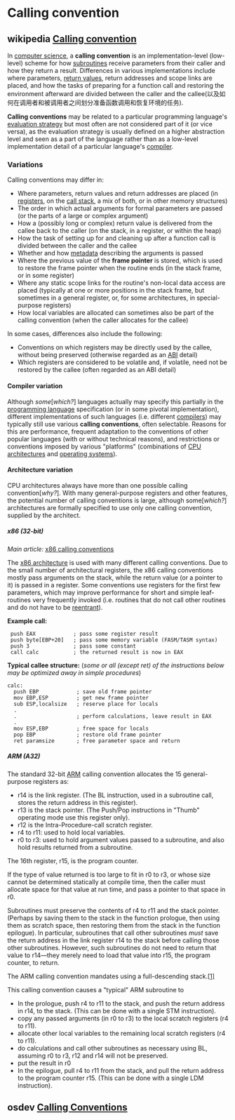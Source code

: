 # Calling convention

## wikipedia [Calling convention](https://en.wikipedia.org/wiki/Calling_convention)

In [computer science](https://en.wikipedia.org/wiki/Computer_science), a **calling convention** is an implementation-level (low-level) scheme for how [subroutines](https://en.wikipedia.org/wiki/Subroutine) receive parameters from their caller and how they return a result. Differences in various implementations include where parameters, [return values](https://en.wikipedia.org/wiki/Return_value), return addresses and scope links are placed, and how the tasks of preparing for a function call and restoring the environment afterward are divided between the caller and the callee(以及如何在调用者和被调用者之间划分准备函数调用和恢复环境的任务).

**Calling conventions** may be related to a particular programming language's [evaluation strategy](https://en.wikipedia.org/wiki/Evaluation_strategy) but most often are not considered part of it (or vice versa), as the evaluation strategy is usually defined on a higher abstraction level and seen as a part of the language rather than as a low-level implementation detail of a particular language's [compiler](https://en.wikipedia.org/wiki/Compiler).

### Variations

Calling conventions may differ in:

- Where parameters, return values and return addresses are placed (in [registers](https://en.wikipedia.org/wiki/Processor_register), on the [call stack](https://en.wikipedia.org/wiki/Call_stack), a mix of both, or in other memory structures)
- The order in which actual arguments for formal parameters are passed (or the parts of a large or complex argument)
- How a (possibly long or complex) return value is delivered from the callee back to the caller (on the stack, in a register, or within the heap)
- How the task of setting up for and cleaning up after a function call is divided between the caller and the callee
- Whether and how [metadata](https://en.wikipedia.org/wiki/Metadata) describing the arguments is passed
- Where the previous value of the **frame pointer** is stored, which is used to restore the frame pointer when the routine ends (in the stack frame, or in some register)
- Where any static scope links for the routine's non-local data access are placed (typically at one or more positions in the stack frame, but sometimes in a general register, or, for some architectures, in special-purpose registers)
- How local variables are allocated can sometimes also be part of the calling convention (when the caller allocates for the callee)

In some cases, differences also include the following:

- Conventions on which registers may be directly used by the callee, without being preserved (otherwise regarded as an [ABI](https://en.wikipedia.org/wiki/Application_binary_interface) detail)
- Which registers are considered to be volatile and, if volatile, need not be restored by the callee (often regarded as an ABI detail)

#### Compiler variation

Although *some*[*which?*] languages actually may specify this partially in the [programming language](https://en.wikipedia.org/wiki/Programming_language) specification (or in some pivotal implementation), different implementations of such languages (i.e. different [compilers](https://en.wikipedia.org/wiki/Compiler)) may typically still use various **calling conventions**, often selectable. Reasons for this are performance, frequent adaptation to the conventions of other popular languages (with or without technical reasons), and restrictions or conventions imposed by various "platforms" (combinations of [CPU architectures](https://en.wikipedia.org/wiki/CPU_architecture) and [operating systems](https://en.wikipedia.org/wiki/Operating_system)).

#### Architecture variation

CPU architectures always have more than one possible calling convention[*why?*]. With many general-purpose registers and other features, the potential number of calling conventions is large, although some[*which?*] architectures are formally specified to use only one calling convention, supplied by the architect.

##### x86 (32-bit)

*Main article:* [x86 calling conventions](https://en.wikipedia.org/wiki/X86_calling_conventions)

The [x86 architecture](https://en.wikipedia.org/wiki/X86_architecture) is used with many different calling conventions. Due to the small number of architectural registers, the x86 calling conventions mostly pass arguments on the stack, while the return value (or a pointer to it) is passed in a register. Some conventions use registers for the first few parameters, which may improve performance for short and simple leaf-routines very frequently invoked (i.e. routines that do not call other routines and do not have to be [reentrant](https://en.wikipedia.org/wiki/Reentrant_(subroutine))).

**Example call:**

```assembly
 push EAX            ; pass some register result
 push byte[EBP+20]   ; pass some memory variable (FASM/TASM syntax)
 push 3              ; pass some constant
 call calc           ; the returned result is now in EAX
```

**Typical callee structure:** (*some or all (except ret) of the instructions below may be optimized away in simple procedures*)

```assembly
calc:
  push EBP            ; save old frame pointer
  mov EBP,ESP         ; get new frame pointer
  sub ESP,localsize   ; reserve place for locals
  .
  .                   ; perform calculations, leave result in EAX
  .
  mov ESP,EBP         ; free space for locals
  pop EBP             ; restore old frame pointer
  ret paramsize       ; free parameter space and return
```

##### ARM (A32)

The standard 32-bit [ARM](https://en.wikipedia.org/wiki/ARM_architecture) calling convention allocates the 15 general-purpose registers as:

- r14 is the link register. (The BL instruction, used in a subroutine call, stores the return address in this register).
- r13 is the stack pointer. (The Push/Pop instructions in "Thumb" operating mode use this register only).
- r12 is the Intra-Procedure-call scratch register.
- r4 to r11: used to hold local variables.
- r0 to r3: used to hold argument values passed to a subroutine, and also hold results returned from a subroutine.

The 16th register, r15, is the program counter.

If the type of value returned is too large to fit in r0 to r3, or whose size cannot be determined statically at compile time, then the caller must allocate space for that value at run time, and pass a pointer to that space in r0.

Subroutines must preserve the contents of r4 to r11 and the stack pointer. (Perhaps by saving them to the stack in the function prologue, then using them as scratch space, then restoring them from the stack in the function epilogue). In particular, subroutines that call other subroutines *must* save the return address in the link register r14 to the stack before calling those other subroutines. However, such subroutines do not need to return that value to r14—they merely need to load that value into r15, the program counter, to return.

The ARM calling convention mandates using a full-descending stack.[[1\]](https://en.wikipedia.org/wiki/Calling_convention#cite_note-1)

This calling convention causes a "typical" ARM subroutine to

- In the prologue, push r4 to r11 to the stack, and push the return address in r14, to the stack. (This can be done with a single STM instruction).
- copy any passed arguments (in r0 to r3) to the local scratch registers (r4 to r11).
- allocate other local variables to the remaining local scratch registers (r4 to r11).
- do calculations and call other subroutines as necessary using BL, assuming r0 to r3, r12 and r14 will not be preserved.
- put the result in r0
- In the epilogue, pull r4 to r11 from the stack, and pull the return address to the program counter r15. (This can be done with a single LDM instruction).





## osdev [Calling Conventions](https://wiki.osdev.org/Calling_Conventions)

